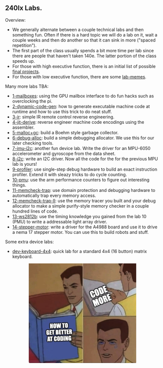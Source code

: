 ## 240lx Labs.

Overview:
  - We generally alternate between a couple technical labs and then
    something fun.  Often if there is a hard topic we will do a lab on it,
    wait a couple weeks and then do another so that it can sink in more
    ("spaced repetition").
  - The first part of the class usually spends a bit more time per lab
    since there are people that haven't taken 140e.  The latter portion
    of the class speeds up.
  - For those with high executive function, there is an initial list of
    possible [final projects](./final-projects/README.md).
  - For those with low executive function, there are some
    [lab-memes](lab-memes).

Many more labs TBA:
   - [1-mailboxes](1-mailboxes): using the GPU mailbox interface
     to do fun hacks such as overclocking the pi.
   - [2-dynamic-code-gen](2-dynamic-code-gen/): how 
     to generate executable machine code at runtime and how to 
     use this trick to do neat stuff.  
   - [3-ir](3-ir): simple IR remote control reverse engineering.
   - [4-jit-derive](4-jit-derive): reverse engineer machine code encodings
     using the assembler.
   - [5-malloc+gc](5-malloc+gc): build a Boehm style garbage collector.
   - [6-debug-alloc](6-debug-alloc): build a simple debugging allocator.
     We use this for our later checking tools.
   - [7-imu-i2c](7-imu-i2c): another fun device lab. Write the driver
     for an MPU-6050 accelerometer and gyroscope from the data sheet.
   - [8-i2c](8-i2c): write an I2C driver.  Now all the code for the 
     for the previous MPU lab is yours!
   - [9-profiler](9-profiler): use single-step debug hardware to build
     an exact instruction profiler.  Extend it with sleazy tricks
     to do cycle counting.
   - [10-pmu](10-pmu): use the arm performance counters to figure
     out interesting things.
   - [11-memcheck-trap](11-memcheck-trap): use domain protection and 
     debugging hardware to automatically trap every memory access.
   - [12-memcheck-trap-II](12-memcheck-trap-II): use the memory tracer
     you built and your debug allocator to make a simple purify-style 
     memory checker in a couple hundred lines of code.
   - [13-ws2812b](13-ws2812b): use the timing knowledge you gained from 
     the lab 10 (PMU) to write a addressable light array driver.
   - [14-stepper-motor](14-stepper-motor):  write a driver for
     the A4988 board and use it to drive a nema 17 stepper motor.  You
     can use this to build robots and stuff.

Some extra device labs:
   - [dev-keyboard-4x4](dev-keyboard-4x4): quick lab for a standard 4x4 
     (16 button) matrix keyboard.  

<p align="center">
  <img src="lab-memes/coding.jpg" width="350" />
</p>
